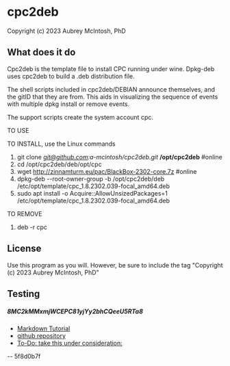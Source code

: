 cpc2deb
================================
Copyright (c) 2023 Aubrey McIntosh, PhD


What does it do
----------------

Cpc2deb is the template file to install CPC running under wine.  Dpkg-deb uses cpc2deb to build a .deb distribution file.

The shell scripts included in cpc2deb/DEBIAN announce themselves, and the gitID that they are from.  This aids in visualizing the sequence of events with multiple dpkg install or remove events.

The support scripts create the system account cpc.


TO USE

TO INSTALL, use the Linux commands
1. git clone *git@github.com:a-mcintosh/cpc2deb.git* **/opt/cpc2deb**	#online
2. cd /opt/cpc2deb/deb/opt/cpc	
3. wget http://zinnamturm.eu/pac/BlackBox-2302-core.7z	#online
4. dpkg-deb --root-owner-group -b /opt/cpc2deb/deb /etc/opt/template/cpc_1.8.2302.039-focal_amd64.deb
5. sudo apt install -o Acquire::AllowUnsizedPackages=1 /etc/opt/template/cpc_1.8.2302.039-focal_amd64.deb

TO REMOVE
1. deb -r cpc


License
-------

Use this program as you will.  However, be sure to include the tag "Copyright (c) 2023 Aubrey McIntosh, PhD"

Testing
-------


##### 8MC2kMMxmjWCEPC81yjYy2bhCQeeU5RTa8
* [Markdown Tutorial](https://agea.github.io/tutorial.md "Markdown Tutorial")
* [github repository](https://github.com/a-mcintosh/cpc2deb.git "github repository")
* [To-Do: take this under consideration:](http://manpages.ubuntu.com/manpages/jammy/en/man1/git-buildpackage.1.html "Maintain Debian packages in Git")
 
 
 -- 5f8d0b7f
 
